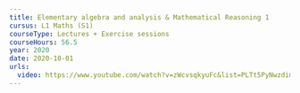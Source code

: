```yaml
---
title: Elementary algebra and analysis & Mathematical Reasoning 1
cursus: L1 Maths (S1)
courseType: Lectures + Exercise sessions
courseHours: 56.5
year: 2020
date: 2020-10-01
urls:
  video: https://www.youtube.com/watch?v=zWcvsqkyuFc&list=PLTt5PyNwzdimZnxXcAy-fiPCsLGPgeQ4F
---
```

